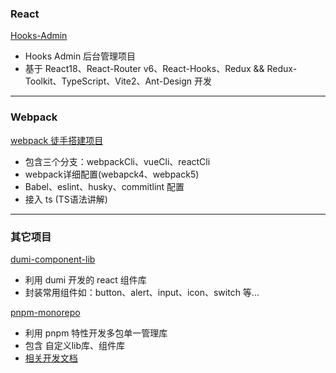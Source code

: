 ### React
[Hooks-Admin](https://github.com/mzy911/webpackCli.git)

* Hooks Admin 后台管理项目
* 基于 React18、React-Router v6、React-Hooks、Redux && Redux-Toolkit、TypeScript、Vite2、Ant-Design 开发




***


### Webpack

[webpack 徒手搭建项目](https://github.com/mzy911/webpackCli.git)

* 包含三个分支：webpackCli、vueCli、reactCli
* webpack详细配置(webapck4、webpack5)
* Babel、eslint、husky、commitlint 配置
* 接入 ts (TS语法讲解)




*** 


### 其它项目

[dumi-component-lib](https://github.com/mzy911/dumi-component-lib)
* 利用 dumi 开发的 react 组件库
* 封装常用组件如：button、alert、input、icon、switch 等...



[pnpm-monorepo](https://github.com/mzy911/pnpm-monorepo.git)
* 利用 pnpm 特性开发多包单一管理库
* 包含 自定义lib库、组件库
* [相关开发文档](https://juejin.cn/post/7189145888726941751)










